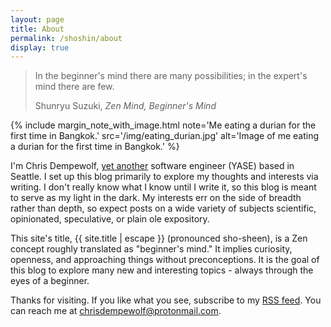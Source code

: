 ```yaml
---
layout: page
title: About
permalink: /shoshin/about
display: true
---
```


<div class="epigraph">
  <blockquote>
    <p>In the beginner's mind there are many possibilities; in the expert's mind there are few.</p>
    <footer>Shunryu Suzuki, <cite>Zen Mind, Beginner's Mind</cite></footer>
  </blockquote>
</div>

{%
   include margin_note_with_image.html
   note='Me eating a durian for the first time in Bangkok.'
   src='/img/eating_durian.jpg'
   alt='Image of me eating a durian for the first time in Bangkok.'
%}

I'm Chris Dempewolf, [yet another](https://en.wikipedia.org/wiki/Yet_another) software engineer (YASE) based in Seattle. I set up this blog primarily to explore my thoughts and interests via writing. I don't really know what I know until I write it, so this blog is meant to serve as my light in the dark. My interests err on the side of breadth rather than depth, so expect posts on a wide variety of subjects scientific, opinionated, speculative, or plain ole expository.

This site's title, <span lang="ja">{{ site.title | escape }}</span> (pronounced sho-sheen), is a Zen concept roughly translated as "beginner's mind."  It implies curiosity, openness, and approaching things without preconceptions.  It is the goal of this blog to explore many new and interesting topics - always through the eyes of a beginner.

Thanks for visiting.  If you like what you see, subscribe to my [RSS feed](/feed.xml). You can reach me at <a href="mailto:chrisdempewolf@protonmail.com">chrisdempewolf@protonmail.com</a>.
